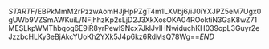 $START$F/EBPkMmM2rPzzwAomHJjHpPZgT4m1LXVbj6/iJ0iYXJPZ5eM7Ugx0gUWb9VZSmAWKuiL/NFjhhzKp2sLjD2J3XkXosOKA04ROoktiN3GaK8wZ71MESLkpWMThbqog6E9iR8yrPewI9Ncx7JklJvIHNwiduchKH039opL3Guyr2eJzzbcHLKy3eBjAkcYUoKh2YXk5J4p6kz6RdMsQ78Wg==$END$
